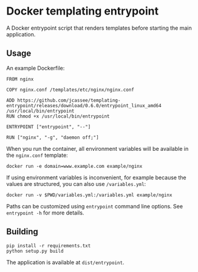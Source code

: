 Docker templating entrypoint
============================

A Docker entrypoint script that renders templates before starting the main
application.


## Usage

An example Dockerfile:

    FROM nginx

    COPY nginx.conf /templates/etc/nginx/nginx.conf

	ADD https://github.com/jcassee/templating-entrypoint/releases/download/0.6.0/entrypoint_linux_amd64 /usr/local/bin/entrypoint
	RUN chmod +x /usr/local/bin/entrypoint

    ENTRYPOINT ["entrypoint", "--"]

    RUN ["nginx", "-g", "daemon off;"]

When you run the container, all environment variables will be available in the
`nginx.conf` template:

	docker run -e domain=www.example.com example/nginx

If using environment variables is inconvenient, for example because the values
are structured, you can also use `/variables.yml`:

	docker run -v $PWD/variables.yml:/variables.yml example/nginx

Paths can be customized using `entrypoint` command line options. See `entrypoint
-h` for more details.


## Building

    pip install -r requirements.txt
    python setup.py build

The application is available at `dist/entrypoint`.
